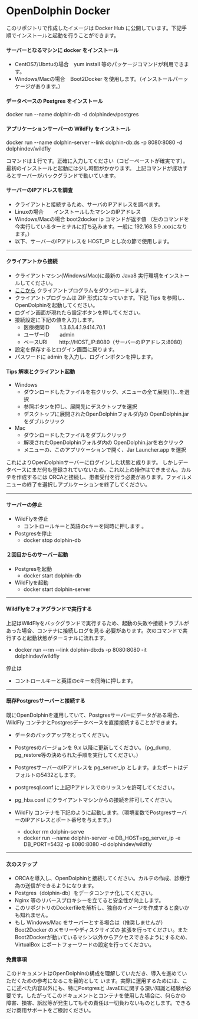 # OpenDolphin Docker

このリポジトリで作成したイメージは Docker Hub に公開しています。下記手順でインストールと起動を行うことができます。

#### サーバーとなるマシンに docker をインストール
* CentOS7/Ubntuの場合　yum install 等のパッケージコマンドが利用できます。
* Windows/Macの場合　Boot2Docker を使用します。（インストールパーッケージがあります。）

#### データベースの Postgres をインストール
docker run --name dolphin-db -d dolphindev/postgres

#### アプリケーションサーバーの WildFly をインストール
docker run --name dolphin-server --link dolphin-db:ds -p 8080:8080 -d dolphindev/wildfly

コマンドは１行です。正確に入力してください（コピーペーストが確実です）。
最初のインストールと起動には少し時間がかかります。
上記コマンドが成功するとサーバーがバックグランドで動いています。

#### サーバーのIPアドレスを調査
* クライアントと接続するため、サーバのIPアドレスを調べます。
* Linuxの場合　　インストールしたマシンのIPアドレス
* Windows/Macの場合  boot2docker ip コマンドが返す値
  （左のコマンドを今実行しているターミナルに打ち込みます。一般に 192.168.5９.xxxになります。）
* 以下、サーバーのIPアドレスを HOST_IP とし次の節で使用します。

********************

#### クライアントから接続
* クライアントマシン(Windows/Mac)に最新の Java8 実行環境をインストールしてください。
* [ここから](http://www.digital-globe.co.jp/openDolphin/sys-guide/26/client/OpenDolphin.zip) クライアントプログラムをダウンロードします。
* クライアントプログラムは ZIP 形式になっています。下記 Tips を参照し、OpenDolphinを起動してください。
* ログイン画面が現れたら設定ボタンを押してください。
* 接続設定に下記の値を入力します。
  - 医療機関ID　　1.3.6.1.4.1.9414.70.1
  - ユーザーID　　admin
  - ベースURI　　 http&#58;//HOST_IP:8080（サーバーのIPアドレス:8080）
* 設定を保存するとログイン画面に戻ります。
* パスワードに admin を入力し、ログインボタンを押します。

#### Tips 解凍とクライアント起動
* Windows
  - ダウンロードしたファイルを右クリック、メニューの全て展開(T)...を選択
  - 参照ボタンを押し、展開先にデスクトップを選択
  - デスクトップに展開されたOpenDolphinフォルダ内の OpenDolphin.jar をダブルクリック
* Mac
  - ダウンロードしたファイルをダブルクリック
  - 解凍されたOpenDolphinフォルダ内の OpenDolphin.jarを右クリック
  - メニューの、このアプリケーションで開く、Jar Launcher.app を選択

これによりOpenDolphinサーバーにログインした状態と成ります。
しかしデータベースにまだ何も登録されていないため、これ以上の操作はできません。カルテを作成するには
ORCAと接続し、患者受付を行う必要があります。ファイルメニューの終了を選択しアプルケーションを終了してください。

***********************

#### サーバーの停止
* WildFlyを停止
 	- コントロールキーと英語のcキーを同時に押します 。
* Postgresを停止
 	- docker stop dolphin-db


#### ２回目からのサーバー起動
* Postgresを起動
 	- docker start dolphin-db
* WildFlyを起動
 	- docker start dolphin-server

***********************

#### WildFlyをフォアグランドで実行する
上記はWildFlyをバックグランドで実行するため、起動の失敗や接続トラブルがあった場合、コンテナに接続しログを見る
必要があります。次のコマンドで実行すると起動状態がターミナルに流れます。
 * docker run --rm --link dolphin-db:ds -p 8080:8080 -it dolphindev/wildfly

停止は
 * コントロールキーと英語のcキーを同時に押します。

***********************

#### 既存Postgresサーバーと接続する
既にOpenDolphinを運用していて、Postgresサーバーにデータがある場合、WildFly
コンテナとPostgresデータベースを直接接続することができます。
* データのバックアップをとってください。
* Postgresのバージョンを 9.x 以降に更新してください。（pg_dump, pg_restore等の決められた手順を実行してください。）
* PostgresサーバーのIPアドレスを pg_server_ip とします。またポートはデフォルトの5432とします。
* postgresql.conf に上記IPアドレスでのリッスンを許可してください。
* pg_hba.conf にクライアントマシンからの接続を許可してください。

* WildFly コンテナを下記のように起動します。（環境変数でPostgresサーバーのIPアドレスとポート番号を与えます。）
  - docker rm dolphin-serve
  - docker run --name dolphin-server -e DB_HOST=pg_server_ip -e DB_PORT=5432 -p 8080:8080 -d dolphindev/wildfly

***********************
#### 次のステップ
* ORCAを導入し、OpenDolphinと接続してください。カルテの作成、診療行為の送信ができるようになります。
* Postgres（dolphin-db）をデータコンテナ化してください。
* Nginx 等のリバースプロキシーを立てると安全性が向上します。
* このリポジトリのDockerfileを解析し、独自のイメージを作成すると良いかも知れません。
* もし Windows/Mac をサーバーとする場合は（推奨しませんが）Boot2Docker のメモリーやディスクサイズの
拡張を行ってください。またBoot2Dockerが動いているマシン以外からアクセスできるようにするため、
VirtualBox にポートフォーワードの設定を行ってください。

#### 免責事項
このドキュメントはOpenDolphinの構成を理解していただき、導入を進めていただくための参考になるこを目的として
います。実際に運用するためには、ここに述べた内容以外にも、特にPostgresと
JavaEEに関する深い知識と経験が必要です。したがってこのドキュメントとコンテナを使用した場合に、何らかの
障害、損害、訴訟等が発生してもその責任は一切負わないものとします。できるだけ商用サポートをご検討ください。
